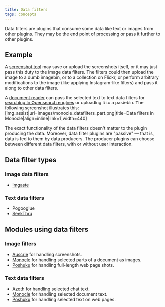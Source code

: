 ```yaml
---
title: Data filters
tags: concepts
---
```


Data filters are plugins that consume some data like text or images from
other plugins. They may be the end point of processing or pass it
further to other plugins.

Example
-------

A [screenshot tool](/plugins-auscrie) may save or upload the screenshots
itself, or it may just pass this duty to the image data filters. The
filters could then upload the image to a dumb imagebin, or to a
collection on Flickr, or perform arbitrary modifications to the image
(like applying Instagram-like filters) and pass it along to other data
filters.

A [document reader](/plugins-monocle) can pass the selected text to text
data filters for [searching in Opensearch engines](/plugins-seekthru) or
uploading it to a pastebin. The following screenshot illustrates this:
\[img\_assist|url=images/monocle\_datafilters\_part.png|title=Data filters in Monocle|align=inline|link=1|width=440\]

The exact functionality of the data filters doesn't matter to the plugin
producing the data. Moreover, data filter plugins are "passive" — that
is, data is fed to them by data producers. The producer plugins can
choose between different data filters, with or without user interaction.

Data filter types
-----------------

### Image data filters

- [Imgaste](/plugins-imgaste)

### Text data filters

- Pogooglue
- [SeekThru](/plugins-seekthru)

Modules using data filters
--------------------------

### Image filters

- [Auscrie](/plugins-auscrie) for handling screenshots.
- [Monocle](/plugins-monocle) for handling selected parts of a
  document as images.
- [Poshuku](/plugins-poshuku) for handling full-length web page shots.

### Text data filters

- [Azoth](/plugins-azoth) for handling selected chat text.
- [Monocle](/plugins-monocle) for handling selected document text.
- [Poshuku](/plugins-poshuku) for handling selected text on web pages.
